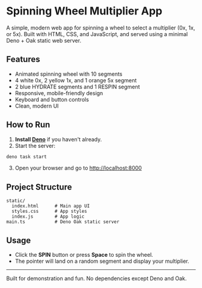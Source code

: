 # Spinning Wheel Multiplier App

A simple, modern web app for spinning a wheel to select a multiplier (0x, 1x, or 5x). Built with HTML, CSS, and JavaScript, and served using a minimal Deno + Oak static web server.

## Features
- Animated spinning wheel with 10 segments
- 4 white 0x, 2 yellow 1x, and 1 orange 5x segment
- 2 blue HYDRATE segments and 1 RESPIN segment
- Responsive, mobile-friendly design
- Keyboard and button controls
- Clean, modern UI

## How to Run

1. **Install [Deno](https://deno.com/manual/getting_started/installation)** if you haven't already.
2. Start the server:

```sh
deno task start
```

3. Open your browser and go to [http://localhost:8000](http://localhost:8000)

## Project Structure

```
static/
  index.html      # Main app UI
  styles.css      # App styles
  index.js        # App logic
main.ts           # Deno Oak static server
```

## Usage
- Click the **SPIN** button or press **Space** to spin the wheel.
- The pointer will land on a random segment and display your multiplier.

---

Built for demonstration and fun. No dependencies except Deno and Oak.